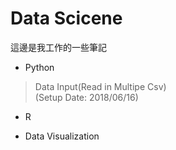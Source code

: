 # Data Scicene  

這邊是我工作的一些筆記

* Python

> Data Input(Read in Multipe Csv)  
(Setup Date: 2018/06/16)

* R

* Data Visualization
